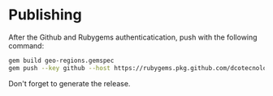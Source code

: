 # Publishing

After the Github and Rubygems authenticatication, push with the following command:

```sh
gem build geo-regions.gemspec
gem push --key github --host https://rubygems.pkg.github.com/dcotecnologia geo-regions-1.0.0.gem
```

Don't forget to generate the release.

